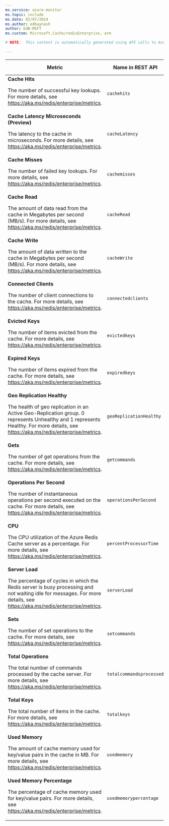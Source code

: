```yaml
---
ms.service: azure-monitor
ms.topic: include
ms.date: 02/07/2024
ms.author: edbaynash
author: EdB-MSFT
ms.custom: Microsoft.Cache/redisEnterprise, arm

# NOTE:  This content is automatically generated using API calls to Azure. Any edits made on these files will be overwritten in the next run of the script. 
 
---
```


  
  
|Metric|Name in REST API|Unit|Aggregation|Dimensions|Time Grains|DS Export|
|---|---|---|---|---|---|---|
|**Cache Hits**<p><p>The number of successful key lookups. For more details, see https://aka.ms/redis/enterprise/metrics. |`cachehits` |Count |Total |\<none\>|PT5M, PT1H |Yes|
|**Cache Latency Microseconds (Preview)**<p><p>The latency to the cache in microseconds. For more details, see https://aka.ms/redis/enterprise/metrics. |`cacheLatency` |Count |Average |`InstanceId`|PT5M, PT1H |Yes|
|**Cache Misses**<p><p>The number of failed key lookups. For more details, see https://aka.ms/redis/enterprise/metrics. |`cachemisses` |Count |Total |\<none\>|PT5M, PT1H |Yes|
|**Cache Read**<p><p>The amount of data read from the cache in Megabytes per second (MB/s). For more details, see https://aka.ms/redis/enterprise/metrics. |`cacheRead` |BytesPerSecond |Maximum |`InstanceId`|PT5M, PT1H |Yes|
|**Cache Write**<p><p>The amount of data written to the cache in Megabytes per second (MB/s). For more details, see https://aka.ms/redis/enterprise/metrics. |`cacheWrite` |BytesPerSecond |Maximum |`InstanceId`|PT5M, PT1H |Yes|
|**Connected Clients**<p><p>The number of client connections to the cache. For more details, see https://aka.ms/redis/enterprise/metrics. |`connectedclients` |Count |Maximum |`InstanceId`|PT5M, PT1H |Yes|
|**Evicted Keys**<p><p>The number of items evicted from the cache. For more details, see https://aka.ms/redis/enterprise/metrics. |`evictedkeys` |Count |Total |\<none\>|PT5M, PT1H |Yes|
|**Expired Keys**<p><p>The number of items expired from the cache. For more details, see https://aka.ms/redis/enterprise/metrics. |`expiredkeys` |Count |Total |\<none\>|PT5M, PT1H |Yes|
|**Geo Replication Healthy**<p><p>The health of geo replication in an Active Geo-Replication group. 0 represents Unhealthy and 1 represents Healthy. For more details, see https://aka.ms/redis/enterprise/metrics. |`geoReplicationHealthy` |Count |Maximum |\<none\>|PT5M, PT1H |Yes|
|**Gets**<p><p>The number of get operations from the cache. For more details, see https://aka.ms/redis/enterprise/metrics. |`getcommands` |Count |Total |\<none\>|PT5M, PT1H |Yes|
|**Operations Per Second**<p><p>The number of instantaneous operations per second executed on the cache. For more details, see https://aka.ms/redis/enterprise/metrics. |`operationsPerSecond` |Count |Maximum |\<none\>|PT5M, PT1H |Yes|
|**CPU**<p><p>The CPU utilization of the Azure Redis Cache server as a percentage. For more details, see https://aka.ms/redis/enterprise/metrics. |`percentProcessorTime` |Percent |Maximum |`InstanceId`|PT5M, PT1H |Yes|
|**Server Load**<p><p>The percentage of cycles in which the Redis server is busy processing and not waiting idle for messages. For more details, see https://aka.ms/redis/enterprise/metrics. |`serverLoad` |Percent |Maximum |\<none\>|PT5M, PT1H |Yes|
|**Sets**<p><p>The number of set operations to the cache. For more details, see https://aka.ms/redis/enterprise/metrics. |`setcommands` |Count |Total |\<none\>|PT5M, PT1H |Yes|
|**Total Operations**<p><p>The total number of commands processed by the cache server. For more details, see https://aka.ms/redis/enterprise/metrics. |`totalcommandsprocessed` |Count |Total |\<none\>|PT5M, PT1H |Yes|
|**Total Keys**<p><p>The total number of items in the cache. For more details, see https://aka.ms/redis/enterprise/metrics. |`totalkeys` |Count |Maximum |\<none\>|PT5M, PT1H |Yes|
|**Used Memory**<p><p>The amount of cache memory used for key/value pairs in the cache in MB. For more details, see https://aka.ms/redis/enterprise/metrics. |`usedmemory` |Bytes |Maximum |\<none\>|PT5M, PT1H |Yes|
|**Used Memory Percentage**<p><p>The percentage of cache memory used for key/value pairs. For more details, see https://aka.ms/redis/enterprise/metrics. |`usedmemorypercentage` |Percent |Maximum |\<none\>|PT5M, PT1H |Yes|